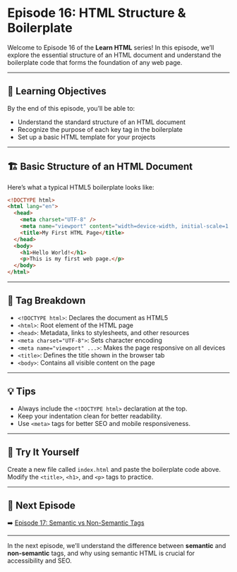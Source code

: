 # Episode 16: HTML Structure & Boilerplate

Welcome to Episode 16 of the **Learn HTML** series! In this episode, we’ll explore the essential structure of an HTML document and understand the boilerplate code that forms the foundation of any web page.

---

## 🧠 Learning Objectives

By the end of this episode, you’ll be able to:

- Understand the standard structure of an HTML document
- Recognize the purpose of each key tag in the boilerplate
- Set up a basic HTML template for your projects

---

## 🏗️ Basic Structure of an HTML Document

Here’s what a typical HTML5 boilerplate looks like:

```html
<!DOCTYPE html>
<html lang="en">
  <head>
    <meta charset="UTF-8" />
    <meta name="viewport" content="width=device-width, initial-scale=1.0" />
    <title>My First HTML Page</title>
  </head>
  <body>
    <h1>Hello World!</h1>
    <p>This is my first web page.</p>
  </body>
</html>
```

---

## 🧩 Tag Breakdown

- `<!DOCTYPE html>`: Declares the document as HTML5
- `<html>`: Root element of the HTML page
- `<head>`: Metadata, links to stylesheets, and other resources
- `<meta charset="UTF-8">`: Sets character encoding
- `<meta name="viewport" ...>`: Makes the page responsive on all devices
- `<title>`: Defines the title shown in the browser tab
- `<body>`: Contains all visible content on the page

---

## 💡 Tips

- Always include the `<!DOCTYPE html>` declaration at the top.
- Keep your indentation clean for better readability.
- Use `<meta>` tags for better SEO and mobile responsiveness.

---

## 🧪 Try It Yourself

Create a new file called `index.html` and paste the boilerplate code above. Modify the `<title>`, `<h1>`, and `<p>` tags to practice.

---

## 🔗 Next Episode

➡️ [Episode 17: Semantic vs Non-Semantic Tags](../Episode_17/Readme.md)

---

In the next episode, we’ll understand the difference between **semantic** and **non-semantic** tags, and why using semantic HTML is crucial for accessibility and SEO.
